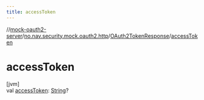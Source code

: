 ```yaml
---
title: accessToken
---
```

//[mock-oauth2-server](../../../index.html)/[no.nav.security.mock.oauth2.http](../index.html)/[OAuth2TokenResponse](index.html)/[accessToken](access-token.html)



# accessToken



[jvm]\
val [accessToken](access-token.html): [String](https://kotlinlang.org/api/latest/jvm/stdlib/kotlin/-string/index.html)?




